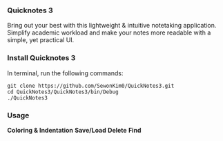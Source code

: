 ### Quicknotes 3
Bring out your best with this lightweight & intuitive notetaking application.  
Simplify academic workload and make your notes more readable with a simple, yet practical UI.  

### Install Quicknotes 3
In terminal, run the following commands:

    git clone https://github.com/SewonKim0/QuickNotes3.git
    cd QuickNotes3/QuickNotes3/bin/Debug
    ./QuickNotes3

### Usage
**Coloring & Indentation**
**Save/Load**
**Delete**
**Find**
